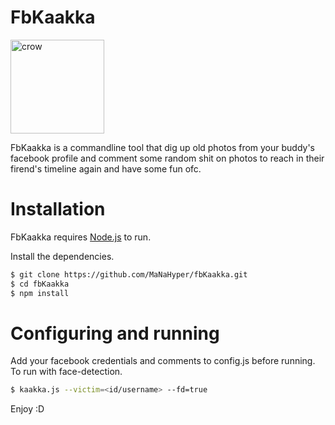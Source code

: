 # FbKaakka

<img src="https://image.flaticon.com/icons/png/512/92/92031.png" alt="crow" width="150" height="150" />

FbKaakka is a commandline tool that dig up old photos from your buddy's facebook profile and comment some random shit on photos to reach 
in their firend's timeline again and have some fun ofc.

# Installation

FbKaakka requires [Node.js](https://nodejs.org/) to run.

Install the dependencies.

```sh
$ git clone https://github.com/MaNaHyper/fbKaakka.git
$ cd fbKaakka
$ npm install
```
# Configuring and running

Add your facebook credentials and comments to config.js before running. 
To run with face-detection.
```sh
$ kaakka.js --victim=<id/username> --fd=true
```
Enjoy :D
